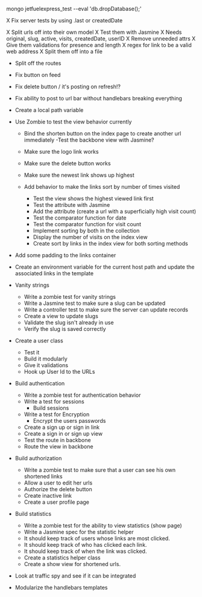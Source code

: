 mongo jetfuelexpress_test --eval 'db.dropDatabase();'

X Fix server tests by using .last or createdDate

X Split urls off into their own model
  X Test them with Jasmine
  X Needs original, slug, active, visits, createdDate, userID
  X Remove unneeded attrs 
  X Give them validations for presence and length
  X regex for link to be a valid web address
  X Split them off into a file





- Split off the routes
- Fix button on feed
- Fix delete button / it's posting on refresh!?
- Fix ability to post to url bar without handlebars breaking everything
- Create a local path variable




- Use Zombie to test the view behavior currently
  - Bind the shorten button on the index page to create another url immediately
    -Test the backbone view with Jasmine?

  - Make sure the logo link works
  - Make sure the delete button works
  - Make sure the newest link shows up highest

  - Add behavior to make the links sort by number of times visited
    - Test the view shows the highest viewed link first
    - Test the attribute with Jasmine
    - Add the attribute (create a url with a superficially high visit count)
    - Test the comparator function for date
    - Test the comparator function for visit count
    - Implement sorting by both in the collection
    - Display the number of visits on the index view
    - Create sort by links in the index view for both sorting methods


- Add some padding to the links container
- Create an environment variable for the current host path and update the 
  associated links in the template

- Vanity strings
  - Write a zombie test for vanity strings
  - Write a Jasmine test to make sure a slug can be updated
  - Write a controller test to make sure the server can update records
  - Create a view to update slugs
  - Validate the slug isn't already in use
  - Verify the slug is saved correctly

- Create a user class
  - Test it
  - Build it modularly
  - Give it validations
  - Hook up User Id to the URLs

- Build authentication
  - Write a zombie test for authentication behavior
  - Write a test for sessions
    - Build sessions
  - Write a test for Encryption
    - Encrypt the users passwords
  - Create a sign up or sign in link
  - Create a sign in or sign up view
  - Test the route in backbone
  - Route the view in backbone

- Build authorization
  - Write a zombie test to make sure that a user can see his own shortened links
  - Allow a user to edit her urls
  - Authorize the delete button
  - Create inactive link
  - Create a user profile page

- Build statistics
  - Write a zombie test for the ability to view statistics (show page)
  - Write a Jasmine spec for the statistic helper
  - It should keep track of users whose links are most clicked.
  - It should keep track of who has clicked each link.
  - It should keep track of when the link was clicked.
  - Create a statistics helper class
  - Create a show view for shortened urls.


- Look at traffic spy and see if it can be integrated
- Modularize the handlebars templates
